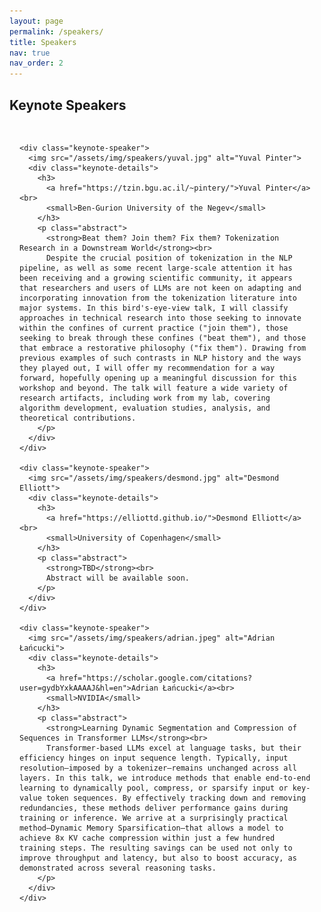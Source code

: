 ```yaml
---
layout: page
permalink: /speakers/
title: Speakers
nav: true
nav_order: 2
---
```


## Keynote Speakers
<html>
  <div class="keynote-container">

    <div class="keynote-speaker">
      <img src="/assets/img/speakers/yuval.jpg" alt="Yuval Pinter">
      <div class="keynote-details">
        <h3>
          <a href="https://tzin.bgu.ac.il/~pintery/">Yuval Pinter</a><br>
          <small>Ben-Gurion University of the Negev</small>
        </h3>
        <p class="abstract">
          <strong>Beat them? Join them? Fix them? Tokenization Research in a Downstream World</strong><br>
          Despite the crucial position of tokenization in the NLP pipeline, as well as some recent large-scale attention it has been receiving and a growing scientific community, it appears that researchers and users of LLMs are not keen on adapting and incorporating innovation from the tokenization literature into major systems. In this bird's-eye-view talk, I will classify approaches in technical research into those seeking to innovate within the confines of current practice ("join them"), those seeking to break through these confines ("beat them"), and those that embrace a restorative philosophy ("fix them"). Drawing from previous examples of such contrasts in NLP history and the ways they played out, I will offer my recommendation for a way forward, hopefully opening up a meaningful discussion for this workshop and beyond. The talk will feature a wide variety of research artifacts, including work from my lab, covering algorithm development, evaluation studies, analysis, and theoretical contributions.
        </p>
      </div>
    </div>

    <div class="keynote-speaker">
      <img src="/assets/img/speakers/desmond.jpg" alt="Desmond Elliott">
      <div class="keynote-details">
        <h3>
          <a href="https://elliottd.github.io/">Desmond Elliott</a><br>
          <small>University of Copenhagen</small>
        </h3>
        <p class="abstract">
          <strong>TBD</strong><br>
          Abstract will be available soon.
        </p>
      </div>
    </div>

    <div class="keynote-speaker">
      <img src="/assets/img/speakers/adrian.jpeg" alt="Adrian Łańcucki">
      <div class="keynote-details">
        <h3>
          <a href="https://scholar.google.com/citations?user=gydbYxkAAAAJ&hl=en">Adrian Łańcucki</a><br>
          <small>NVIDIA</small>
        </h3>
        <p class="abstract">
          <strong>Learning Dynamic Segmentation and Compression of Sequences in Transformer LLMs</strong><br>
          Transformer-based LLMs excel at language tasks, but their efficiency hinges on input sequence length. Typically, input resolution—imposed by a tokenizer—remains unchanged across all layers. In this talk, we introduce methods that enable end-to-end learning to dynamically pool, compress, or sparsify input or key-value token sequences. By effectively tracking down and removing redundancies, these methods deliver performance gains during training or inference. We arrive at a surprisingly practical method—Dynamic Memory Sparsification—that allows a model to achieve 8x KV cache compression within just a few hundred training steps. The resulting savings can be used not only to improve throughput and latency, but also to boost accuracy, as demonstrated across several reasoning tasks.
        </p>
      </div>
    </div>

  </div>
</html>


<!-- <html>
    <div class="team-container">
        <div class="team-member">
            <img src="/assets/img/speakers/yuval.jpg" alt="Yuval Pinter">
            <p><a href="https://tzin.bgu.ac.il/~pintery/">Yuval Pinter</a>
            <br>Ben-Gurion University of the Negev</p>
        </div>
        <div class="team-member">
            <img src="/assets/img/speakers/desmond.jpg" alt="Desmond Elliott">
            <p><a href="https://elliottd.github.io/">Desmond Elliott</a>
            <br>University of Copenhagen</p>
        </div>
        <div class="team-member">
            <img src="/assets/img/speakers/adrian.jpeg" alt="Adrian Łańcucki">
            <p><a href="https://scholar.google.com/citations?user=gydbYxkAAAAJ&hl=en">Adrian Łańcucki</a>
            <br>NVIDIA</p>
        </div>
    </div>
</html> -->

<!-- <html>
    <div class="team-container">
        <div class="team-member">
            <img src="/assets/img/speakers/hannah.jpg" alt="Hannah Rose Kirk">
            <p><a href="https://www.hannahrosekirk.com/">Hannah Rose Kirk</a>
            <br>University of Oxford</p>
        </div>
        <div class="team-member">
            <img src="/assets/img/speakers/jared.jpg" alt="Jared Roesch">
            <p><a href="https://jroesch.github.io/">Jared Roesche</a>
            <br>Octo AI, University of Washington</p>
        </div>
        <div class="team-member">
            <img src="/assets/img/speakers/diyi.jpg" alt="Diyi Yang">
            <p><a href="https://cs.stanford.edu/~diyiy/">Diyi Yang</a>
            <br>Stanford University</p>
        </div>
        <!-- <div class="team-member">
            <img src="/assets/img/speakers/x.jpg" alt="Mitchell">
            <p><a href="#">Mitchell</a>
            <br>Columbia University</p>
        </div>
    </div>
</html> -->



<style>

.keynote-container {
  display: flex;
  flex-direction: column;
  gap: 2rem;
  padding: 1rem;
}

.keynote-speaker {
  display: flex;
  align-items: flex-start;
  gap: 1.5rem;
  border-bottom: 1px solid #ccc;
  padding-bottom: 1.5rem;
}

.keynote-speaker img {
  width: 150px;
  height: auto;
  border-radius: 8px;
}

.keynote-details h3 {
  margin: 0;
}

.abstract {
  margin-top: 0.5rem;
  line-height: 1.5;
}

    /* Style for the team container */
.team-container {
    display: grid;
    grid-template-columns: repeat(5, 1fr); /* Display 3 members per row */
    gap: 5px;
    max-width: 1000px;
    padding: 20px;
}

@media (max-width: 768px) {
    .team-container {
        grid-template-columns: repeat(2, 1fr); /* Display 2 members per row on smaller screens */
    }
}

/* Style for each team member */
.team-member {
    text-align: center;
    background-color: #fff;
    padding: 0px;
    width: 150px; /* Set a fixed width for consistent circle appearance */
    height: 260px; /* Set a fixed height for consistent circle appearance */
    /* box-shadow: 0px 3px 6px rgba(0, 0, 0, 0.1); */
    overflow: hidden; /* Hide any image overflow */
}


.team-member h3 {
    font-size: 16px;
    color: #333;
}

.team-member img {
  object-fit: cover;
  border-radius:50%;
  width: 150px;
  height: 150px;
  padding: 10px;
}

.sponsor-container {
    display: flex;
    gap: 5px;
}

.sponsor {
    flex: 1;
    margin: 10px;
    text-align: center;
    box-sizing: border-box;
    height: 50px;
    width: 50px;
}

.sponsor img {  
    width: 100%; /* Make the image take up 100% of the figure's width */
    height: 100%;
    object-fit: contain; 
}

.caption {
    margin-top: 12px; /* Adjust the margin to control the gap between the figure and the caption */
}

.right-half {
    flex: 1; /* Each figure takes up 50% of the available width */
    height: 500px; /* Set a fixed height for all figures (adjust the value as needed) */
}
</style>

<br><br>


<!-- 
#### Empowering Instruction Following Research with Language Models as Simulators

[[Slides]](/assets/pdf/Tatsunori_Hashimoto_Talk.pdf)

__Speaker:__ Tatsunori Hashimoto, Stanford University

__Time:__ 9:00am-9:30am


__Abstract:__ Instruction-following language models have driven remarkable progress in a range of NLP tasks and have been rapidly adopted across the world. However, academic research into these models has lagged behind due to the lack of open, reproducible, and low-cost environments with which to develop and test instruction-following models. In this talk, I will discuss how new, emerging approaches that study an LLM's ability to emulate human annotators and API endpoints hold promise in improving and critiquing LLMs. To improve instruction-following methods, recent work from our group such as AlpacaFarm shows how an LLM-based simulator can help test scientific hypotheses (e.g. is reinforcement learning helpful?) develop better instruction-following methods, and red-team LLMs in a more open and reproducible way. At the same time, there are major limits to LLMs’ ability to simulate annotators — such as in the opinions they reflect or the consistency of their responses — and we will discuss how these gaps raise important open problems in the trustworthiness of existing LLMs.

__Bio:__ Tatsunori Hashimoto is an Assistant Professor in the Computer Science Department at Stanford University. He is a member of the statistical machine learning and natural language processing groups at Stanford, and his research uses tools from statistics to make machine learning systems more robust and trustworthy — especially in complex systems such as large language models. He is a Kavli fellow, a Sony and Amazon research award winner, and his work has been recognized with best paper awards at ICML and CHI. Before becoming an Assistant Professor, he was a postdoctoral researcher at Stanford with Percy Liang and John Duchi and received his Ph.D. from MIT under the supervision of Tommi Jaakkola and David Gifford.

<br>
#### Manual Curation vs. AI Distillation: Lessons Learned for Instruction Following and Feedback Fine-tuning 

[[Slides]](https://www.nazneenrajani.com/neurips_instruction_tuning.pdf)

__Speaker:__ Nazneen Rajani 

__Time:__ 9:30am-10:00am

__Abstract:__ There has been a slew of work in training helpful conversational agents using Large language models (LLMs). These models draw upon diverse datasets, including open-source repositories, private data, and even synthetic data generated from LLMs. However, curating datasets for SFT and RLHF involves critical decisions, such as defining task distributions, data volume, prompt length, and more. While prior research underscores the importance of data quality, the nuanced impact of these various dataset factors on model performance remains unclear. I’ll present and compare our approaches for data curation using human labor and AI distillation in the context of training helpful chatbots. I will delve into the results of experiments that illuminate the nuanced effects of different dataset attributes on the training process of helpfulness in chatbots.

__Bio:__ Most recently, Nazneen was a Research lead at Hugging Face and worked on alignment and AI safety, and evaluation. Recently, she and her team released the Zephyr model, which is already part of You.com's product offerings. Nazneen is selected by the UN's secretary general to serve on the AI Advisory Body along with other global experts in AI https://www.un.org//ai-advisory-body. More details about my work can be found at https://www.nazneenrajani.com/


<br>
#### Towards Instruction Following Robots

__Speaker:__ Fei Xia

__Time:__ 10:15am-10:45am

__Abstract:__ This talk focuses on the integration of instruction-following language models in the field of robotics, leveraging two novel concepts: Affordance and Language to Reward (L2R). Affordance, as proposed in existing literature, provides a framework for robots to understand and interact with their environment in a meaningful way. It is defined as the potential actions that an environment enables for an agent, thereby granting robots the ability to execute tasks in various contexts. This concept allows robots to generate plans that are grounded in their environments. On the other hand, Language to Reward (L2R), proposes a new way to use language models in robotics zero-shot.. L2R utilizes reward functions as a flexible interface, bridging the gap between abstract language instructions and specific, actionable tasks for robots. Through this method, language models can define reward parameters, which are then optimized to direct robot actions effectively. The use of a real-time optimizer, such as MuJoCo MPC, enhances this process by allowing for an interactive and dynamic experience. Users can instantly see the outcomes of their instructions, providing immediate feedback that can be used to modify and improve the robot's behavior.

__Bio:__ Fei Xia is a senior research scientist at Google DeepMind, focusing on the field of robotics. His work involves building intelligent agents capable of interacting with complex, unstructured real-world environments, with applications in home robotics. Recently his work centers around foundation models for robotics: This involves using large language models (LLMs) to learn general-purpose skills that can be applied to a variety of robotic tasks.


<br>
#### Challenges and Open Opportunities in Instruction Tuning: The Case Study of AYA

__Speaker:__ Sara Hooker

__Time:__ 2:00pm-2:30pm

__Abstract:__ In this talk, to frame many of the open challenges and opportunities with instruction tuning, I'll share some of the lessons learned and open questions spurred by AYA. AYA is a year long open science endeavor aimed at building a multilingual language model via instruction tuning that harnesses the collective wisdom and contributions of independent researchers across the world. It aims to improve coverage of instruction finetuned datasets for 101 languages around the world. The project was initiated by Cohere For AI as a multi-institutional collaboration with researchers, engineers, linguists, social scientists, and lifelong learners from over 100 countries around the world. I'll use this setting as a springboard to discuss a wider set of research directions on instruction finetuning optimization approaches.

__Bio:__ Sara Hooker leads Cohere For AI, a non-profit research lab that seeks to solve complex machine learning problems. Cohere For AI supports fundamental research that explores the unknown, and is focused on creating more points of entry into machine learning research. With a long track-record of impactful research at Google Brain, Sara brings a wealth of knowledge from across machine learning. Her work has focused on model efficiency training techniques and optimizing for models that fulfill multiple desired criteria -- interpretable, efficient, fair and robust. Before Cohere For AI, she was the founder of Delta Analytics, a non-profit that brings together researchers, data scientists, and software engineers to volunteer their skills for non-profits around the world.

<br>
#### Beyond Instruction Following 

[[Slides]](https://docs.google.com/presentation/d/1geLScLm6rGj-tWU5EeQh-oGvkKAUgGSBGUpRSETKOuI/edit#slide=id.p)

__Speaker:__ Alex Tamkin

__Time:__ 2:30pm-3:00pm

__Abstract:__ This talk will discuss some open research challenges and opportunities surrounding the role of instructions in instruction following models. I'll also discuss our recent work on Eliciting Human Preferences with Language Models (Li and Tamkin et al 2023) which aims at addressing some of these challenges.

__Bio:__ Alex Tamkin is a research scientist at Anthropic. Previously, he was a PhD student in Computer Science at Stanford, where he was a part of the Stanford AI Lab and Stanford NLP Group.
 -->
